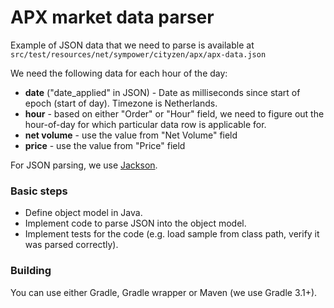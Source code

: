 # APX market data parser

Example of JSON data that we need to parse is available at
`src/test/resources/net/sympower/cityzen/apx/apx-data.json`

We need the following data for each hour of the day:

* **date** ("date_applied" in JSON) - Date as milliseconds since start of epoch (start of day). Timezone is Netherlands.
* **hour** - based on either "Order" or "Hour" field, we need to figure out the hour-of-day for which particular data row is applicable for.
* **net volume** - use the value from "Net Volume" field
* **price** - use the value from "Price" field

For JSON parsing, we use [Jackson](https://github.com/FasterXML/jackson).

### Basic steps

* Define object model in Java.
* Implement code to parse JSON into the object model.
* Implement tests for the code (e.g. load sample from class path, verify it was parsed correctly).

### Building

You can use either Gradle, Gradle wrapper or Maven (we use Gradle 3.1+).
